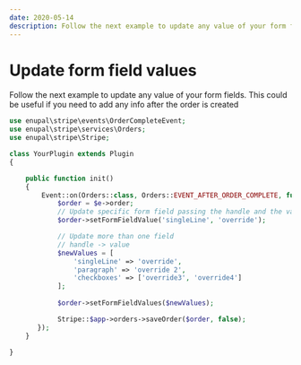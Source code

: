 ```yaml
---
date: 2020-05-14
description: Follow the next example to update any value of your form fields. This could be useful if you need to add any info after the order is created
---
```


# Update form field values

Follow the next example to update any value of your form fields. This could be useful if you need to add any info after the order is created

```php
use enupal\stripe\events\OrderCompleteEvent;
use enupal\stripe\services\Orders;
use enupal\stripe\Stripe;

class YourPlugin extends Plugin
{

    public function init()
    {
        Event::on(Orders::class, Orders::EVENT_AFTER_ORDER_COMPLETE, function(OrderCompleteEvent $e) {
            $order = $e->order;
            // Update specific form field passing the handle and the value
            $order->setFormFieldValue('singleLine', 'override');

            // Update more than one field
            // handle -> value        
            $newValues = [
                'singleLine' => 'override',
                'paragraph' => 'override 2',
                'checkboxes' => ['override3', 'override4']
            ];
            
            $order->setFormFieldValues($newValues);

            Stripe::$app->orders->saveOrder($order, false);
       });
    }

}
```